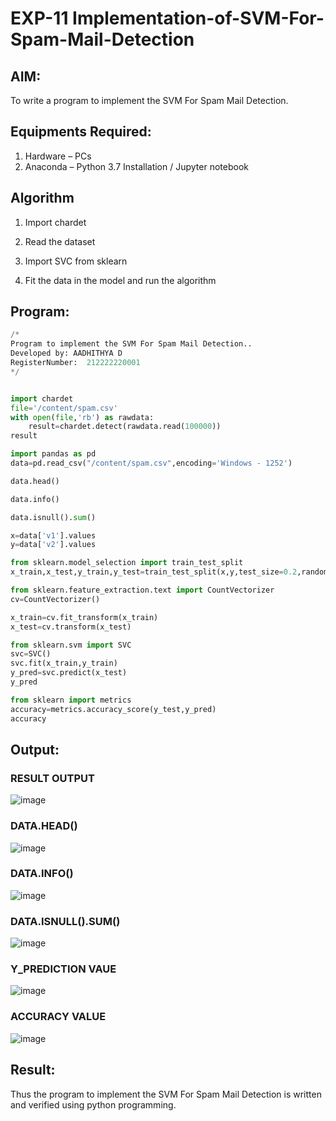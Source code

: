 # EXP-11 Implementation-of-SVM-For-Spam-Mail-Detection

## AIM:
To write a program to implement the SVM For Spam Mail Detection.

## Equipments Required:
1. Hardware – PCs
2. Anaconda – Python 3.7 Installation / Jupyter notebook

## Algorithm
1. Import chardet

2. Read the dataset

3. Import SVC from sklearn

4. Fit the data in the model and run the algorithm


## Program:
```PYTHON
/*
Program to implement the SVM For Spam Mail Detection..
Developed by: AADHITHYA D
RegisterNumber:  212222220001
*/


import chardet
file='/content/spam.csv'
with open(file,'rb') as rawdata:
    result=chardet.detect(rawdata.read(100000))
result

import pandas as pd
data=pd.read_csv("/content/spam.csv",encoding='Windows - 1252')

data.head()

data.info()

data.isnull().sum()

x=data['v1'].values
y=data['v2'].values

from sklearn.model_selection import train_test_split
x_train,x_test,y_train,y_test=train_test_split(x,y,test_size=0.2,random_state=0)

from sklearn.feature_extraction.text import CountVectorizer
cv=CountVectorizer()

x_train=cv.fit_transform(x_train)
x_test=cv.transform(x_test)

from sklearn.svm import SVC
svc=SVC()
svc.fit(x_train,y_train)
y_pred=svc.predict(x_test)
y_pred

from sklearn import metrics
accuracy=metrics.accuracy_score(y_test,y_pred)
accuracy
```

## Output:

### RESULT OUTPUT

![image](https://github.com/Sachin-vlr/Implementation-of-SVM-For-Spam-Mail-Detection/assets/113497666/7fc28e96-c69c-425f-aa26-bbd633dd44c0)

### DATA.HEAD()
![image](https://github.com/Sachin-vlr/Implementation-of-SVM-For-Spam-Mail-Detection/assets/113497666/747c9703-064a-4fbd-9f09-c685c2339df9)

### DATA.INFO()
![image](https://github.com/Sachin-vlr/Implementation-of-SVM-For-Spam-Mail-Detection/assets/113497666/09533dd4-7f5e-4493-9cba-35091a46d7d1)

### DATA.ISNULL().SUM()
![image](https://github.com/Sachin-vlr/Implementation-of-SVM-For-Spam-Mail-Detection/assets/113497666/04619be3-255a-40cf-a6a7-5009c4a7820e)

### Y_PREDICTION VAUE
![image](https://github.com/Sachin-vlr/Implementation-of-SVM-For-Spam-Mail-Detection/assets/113497666/0bbcc78e-5645-4e4f-91f4-e584ea372e7f)

### ACCURACY VALUE
![image](https://github.com/Sachin-vlr/Implementation-of-SVM-For-Spam-Mail-Detection/assets/113497666/bf4518d1-2af2-4b8e-a582-bbd3b4178d41)


## Result:
Thus the program to implement the SVM For Spam Mail Detection is written and verified using python programming.

